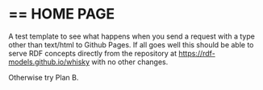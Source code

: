 ==
HOME PAGE
==
A test template to see what happens when you send a request with a type other than text/html to Github Pages. If all goes well this should be able to serve RDF concepts directly from the repository at https://rdf-models.github.io/whisky with no other changes.

Otherwise try Plan B.
